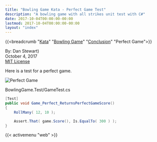 ```yaml
---
title: "Bowling Game Kata - Perfect Game Test"
description: "A bowling game with all strikes unit test with C#"
date: 2017-10-04T00:00:00-00:00
lastmod: 2017-10-04T00:00:00-00:00
layout: "index"
---
```


{{<breadcrumb "[Kata](/kata/)" "[Bowling Game](/bowlinggame/)" "[Conclusion](/bowlinggame/conclusion)" "Perfect Game">}}

By: Dan Stewart)\
October 4, 2017\
[MIT License](https://mit-license.org)

Here is a test for a perfect game.

![Perfect Game](/images/kata/bowlinggame/perfect.gif)

BowlingGame.Test/GameTest.cs

```csharp
[Test]
public void Game_Perfect_ReturnsPerfectGameScore()
{
    RollMany( 12, 10 );

    Assert.That( game.Score(), Is.EqualTo( 300 ) );
}
```

{{< activemenu "web" >}}